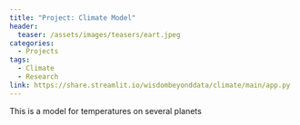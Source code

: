 ```yaml
---
title: "Project: Climate Model"
header:
  teaser: /assets/images/teasers/eart.jpeg
categories:
  - Projects
tags:
  - Climate
  - Research
link: https://share.streamlit.io/wisdombeyonddata/climate/main/app.py
---
```


This is a model for temperatures on several planets
